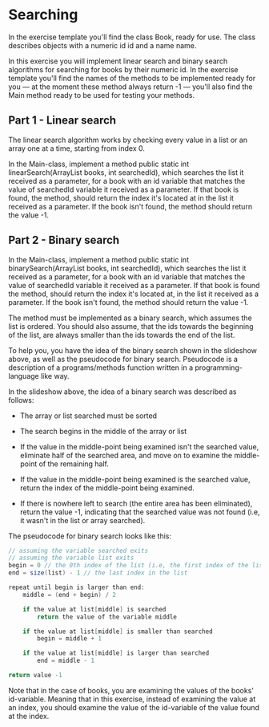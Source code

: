 
# Searching

In the exercise template you'll find the class Book, ready for use. The class describes objects with a numeric id id and a name name.

In this exercise you will implement linear search and binary search algorithms for searching for books by their numeric id. In the exercise template you'll find the names of the methods to be implemented ready for you — at the moment these method always return -1 — you'll also find the Main method ready to be used for testing your methods.

## Part 1 - Linear search

The linear search algorithm works by checking every value in a list or an array one at a time, starting from index 0.

In the Main-class, implement a method public static int linearSearch(ArrayList<Book> books, int searchedId), which searches the list it received as a parameter, for a book with an id variable that matches the value of searchedId variable it received as a parameter. If that book is found, the method, should return the index it's located at in the list it received as a parameter. If the book isn't found, the method should return the value -1.

## Part 2 - Binary search

In the Main-class, implement a method public static int binarySearch(ArrayList<Book> books, int searchedId), which searches the list it received as a parameter, for a book with an id variable that matches the value of searchedId variable it received as a parameter. If that book is found the method, should return the index it's located at, in the list it received as a parameter. If the book isn't found, the method should return the value -1.

The method must be implemented as a binary search, which assumes the list is ordered. You should also assume, that the ids towards the beginning of the list, are always smaller than the ids towards the end of the list.

To help you, you have the idea of the binary search shown in the slideshow above, as well as the pseudocode for binary search. Pseudocode is a description of a programs/methods function written in a programming-language like way.

In the slideshow above, the idea of a binary search was described as follows:

- The array or list searched must be sorted

- The search begins in the middle of the array or list

- If the value in the middle-point being examined isn't the searched value, eliminate half of the searched area, and move on to examine the middle-point of the remaining half.

- If the value in the middle-point being examined is the searched value, return the index of the middle-point being examined.

- If there is nowhere left to search (the entire area has been eliminated), return the value -1, indicating that the searched value was not found (i.e, it wasn't in the list or array searched).

The pseudocode for binary search looks like this:

```java
// assuming the variable searched exits
// assuming the variable list exits
begin = 0 // the 0th index of the list (i.e, the first index of the list)
end = size(list) - 1 // the last index in the list

repeat until begin is larger than end:
    middle = (end + begin) / 2

    if the value at list[middle] is searched
        return the value of the variable middle

    if the value at list[middle] is smaller than searched
        begin = middle + 1

    if the value at list[middle] is larger than searched
        end = middle - 1

return value -1
```

Note that in the case of books, you are examining the values of the books' id-variable. Meaning that in this exercise, instead of examining the value at an index, you should examine the value of the id-variable of the value found at the index.
